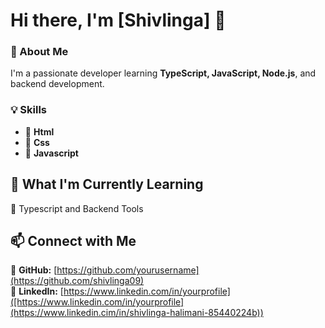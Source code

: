 # Hi there, I'm [Shivlinga] 👋

### 🚀 About Me
I'm a passionate developer  learning **TypeScript, JavaScript, Node.js**, and backend development. 

### 💡 Skills
- 🔹 **Html** 
- 🔹 **Css** 
- 🔹 **Javascript** 


## 🚀 What I'm Currently Learning  
🔹 Typescript and Backend Tools


## 📫 Connect with Me  
🔗 **GitHub:** [https://github.com/yourusername](https://github.com/shivlinga09)  
💼 **LinkedIn:** [https://www.linkedin.com/in/yourprofile]([https://www.linkedin.com/in/yourprofile](https://www.linkedin.cim/in/shivlinga-halimani-85440224b))  

